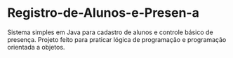 # Registro-de-Alunos-e-Presen-a
 Sistema simples em Java para cadastro de alunos e controle básico de presença. Projeto feito para praticar lógica de programação e programação orientada a objetos.
